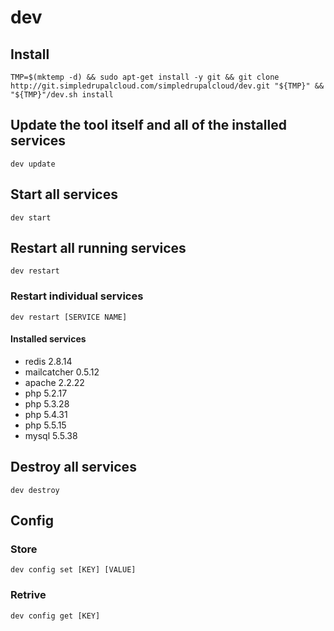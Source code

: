 dev
===

Install
-------

    TMP=$(mktemp -d) && sudo apt-get install -y git && git clone http://git.simpledrupalcloud.com/simpledrupalcloud/dev.git "${TMP}" && "${TMP}"/dev.sh install

Update the tool itself and all of the installed services
--------------------------------------------------------

    dev update

Start all services
------------------

    dev start

Restart all running services
----------------------------

    dev restart

### Restart individual services

    dev restart [SERVICE NAME]

#### Installed services

  - redis 2.8.14
  - mailcatcher 0.5.12
  - apache 2.2.22
  - php 5.2.17
  - php 5.3.28
  - php 5.4.31
  - php 5.5.15
  - mysql 5.5.38

Destroy all services
--------------------

    dev destroy

Config
------

### Store

    dev config set [KEY] [VALUE]

### Retrive

    dev config get [KEY]